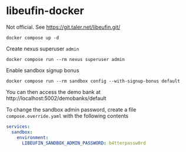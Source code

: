 # libeufin-docker

Not official. See https://git.taler.net/libeufin.git/

````shell
docker compose up -d
````

Create nexus superuser `admin`

````shell
docker compose run --rm nexus superuser admin
````

Enable sandbox signup bonus

````shell
docker compose run --rm sandbox config --with-signup-bonus default
````

You can then access the demo bank at http://localhost:5002/demobanks/default

To change the sandbox admin password, create a file `compose.override.yaml` with the following contents

````yaml
services:
  sandbox:
    environment:
      LIBEUFIN_SANDBOX_ADMIN_PASSWORD: b4tterpassw0rd
````

